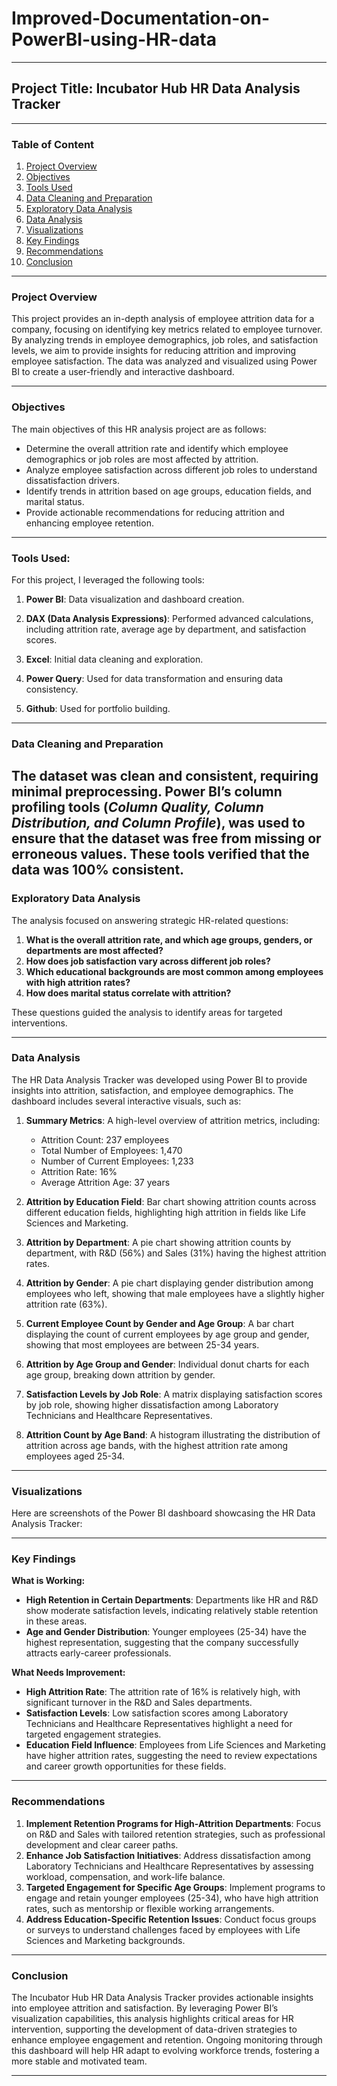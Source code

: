 # Improved-Documentation-on-PowerBI-using-HR-data

---

## Project Title: Incubator Hub HR Data Analysis Tracker

---

### Table of Content

1. [Project Overview](#project-overview)
2. [Objectives](#objectives)
3. [Tools Used](#tools-used)
4. [Data Cleaning and Preparation](#data-cleaning-and-preparation)
5. [Exploratory Data Analysis](#exploratory-data-analysis)
6. [Data Analysis](#data-analysis)
7. [Visualizations](#visualizations)
8. [Key Findings](#key-findings)
9. [Recommendations](#recommendations)
10. [Conclusion](#conclusion)

---

### Project Overview

This project provides an in-depth analysis of employee attrition data for a company, focusing on identifying key metrics related to employee turnover. By analyzing trends in employee demographics, job roles, and satisfaction levels, we aim to provide insights for reducing attrition and improving employee satisfaction. The data was analyzed and visualized using Power BI to create a user-friendly and interactive dashboard.

---

### Objectives

The main objectives of this HR analysis project are as follows:

- Determine the overall attrition rate and identify which employee demographics or job roles are most affected by attrition.
- Analyze employee satisfaction across different job roles to understand dissatisfaction drivers.
- Identify trends in attrition based on age groups, education fields, and marital status.
- Provide actionable recommendations for reducing attrition and enhancing employee retention.

---

### Tools Used:

For this project, I leveraged the following tools:

1. **Power BI**: Data visualization and dashboard creation.
   
2. **DAX (Data Analysis Expressions)**: Performed advanced calculations, including attrition rate, average age by department, and satisfaction scores.
   
3. **Excel**: Initial data cleaning and exploration.
  
4. **Power Query**: Used for data transformation and ensuring data consistency.

5. **Github**: Used for portfolio building.

---

### Data Cleaning and Preparation

The dataset was clean and consistent, requiring minimal preprocessing. **Power BI’s column profiling tools** (*Column Quality, Column Distribution, and Column Profile*), was used to ensure that the dataset was free from missing or erroneous values. These tools verified that the data was 100% consistent.
---


### Exploratory Data Analysis

The analysis focused on answering strategic HR-related questions:

1. **What is the overall attrition rate, and which age groups, genders, or departments are most affected?**
2. **How does job satisfaction vary across different job roles?**
3. **Which educational backgrounds are most common among employees with high attrition rates?**
4. **How does marital status correlate with attrition?**

These questions guided the analysis to identify areas for targeted interventions.

---

### Data Analysis

The HR Data Analysis Tracker was developed using Power BI to provide insights into attrition, satisfaction, and employee demographics. The dashboard includes several interactive visuals, such as:

1. **Summary Metrics**: A high-level overview of attrition metrics, including:
   - Attrition Count: 237 employees
   - Total Number of Employees: 1,470
   - Number of Current Employees: 1,233
   - Attrition Rate: 16%
   - Average Attrition Age: 37 years

2. **Attrition by Education Field**: Bar chart showing attrition counts across different education fields, highlighting high attrition in fields like Life Sciences and Marketing.

3. **Attrition by Department**: A pie chart showing attrition counts by department, with R&D (56%) and Sales (31%) having the highest attrition rates.

4. **Attrition by Gender**: A pie chart displaying gender distribution among employees who left, showing that male employees have a slightly higher attrition rate (63%).

5. **Current Employee Count by Gender and Age Group**: A bar chart displaying the count of current employees by age group and gender, showing that most employees are between 25-34 years.

6. **Attrition by Age Group and Gender**: Individual donut charts for each age group, breaking down attrition by gender.

7. **Satisfaction Levels by Job Role**: A matrix displaying satisfaction scores by job role, showing higher dissatisfaction among Laboratory Technicians and Healthcare Representatives.

8. **Attrition Count by Age Band**: A histogram illustrating the distribution of attrition across age bands, with the highest attrition rate among employees aged 25-34.

---

### Visualizations

Here are screenshots of the Power BI dashboard showcasing the HR Data Analysis Tracker:


---

### Key Findings

**What is Working:**
- **High Retention in Certain Departments**: Departments like HR and R&D show moderate satisfaction levels, indicating relatively stable retention in these areas.
- **Age and Gender Distribution**: Younger employees (25-34) have the highest representation, suggesting that the company successfully attracts early-career professionals.

**What Needs Improvement:**
- **High Attrition Rate**: The attrition rate of 16% is relatively high, with significant turnover in the R&D and Sales departments.
- **Satisfaction Levels**: Low satisfaction scores among Laboratory Technicians and Healthcare Representatives highlight a need for targeted engagement strategies.
- **Education Field Influence**: Employees from Life Sciences and Marketing have higher attrition rates, suggesting the need to review expectations and career growth opportunities for these fields.

---

### Recommendations

1. **Implement Retention Programs for High-Attrition Departments**: Focus on R&D and Sales with tailored retention strategies, such as professional development and clear career paths.
2. **Enhance Job Satisfaction Initiatives**: Address dissatisfaction among Laboratory Technicians and Healthcare Representatives by assessing workload, compensation, and work-life balance.
3. **Targeted Engagement for Specific Age Groups**: Implement programs to engage and retain younger employees (25-34), who have high attrition rates, such as mentorship or flexible working arrangements.
4. **Address Education-Specific Retention Issues**: Conduct focus groups or surveys to understand challenges faced by employees with Life Sciences and Marketing backgrounds.

---

### Conclusion

The Incubator Hub HR Data Analysis Tracker provides actionable insights into employee attrition and satisfaction. By leveraging Power BI’s visualization capabilities, this analysis highlights critical areas for HR intervention, supporting the development of data-driven strategies to enhance employee engagement and retention. Ongoing monitoring through this dashboard will help HR adapt to evolving workforce trends, fostering a more stable and motivated team.

---
